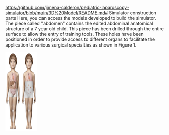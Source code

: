 https://github.com/jimena-calderon/pediatric-laparoscopy-simulator/blob/main/3D%20Model/README.md# Simulator construction parts
Here, you can access the models developed to build the simulator. The piece called "abdomen" contains the edited abdominal anatomical structure of a 7 year old child. This piece has been drilled through the entire surface to allow the entry of training tools. These holes have been positioned in order to provide access to different organs to facilitate the application to various surgical specialties as shown in Figure 1.

<img src="Images/Hole Positioning.png" width="100" height="250">
